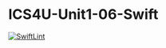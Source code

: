 # ICS4U-Unit1-06-Swift

[![SwiftLint](https://github.com/Felipe-Affonso047/ICS4U-Unit1-06-Swift/workflows/SwiftLint/badge.svg)](https://github.com/Felipe-Affonso047/ICS4U-Unit1-06-Swift/actions)
